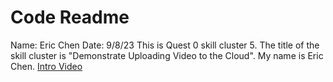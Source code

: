 # Code Readme

Name: Eric Chen
Date: 9/8/23
This is Quest 0 skill cluster 5. The title of the skill cluster is "Demonstrate Uploading Video to the Cloud". My name is Eric Chen. 
[Intro Video](https://drive.google.com/file/d/129GjGlb5XuzAG4jdq_C5mFsHaSqxIb3d/view?usp=drive_link)
